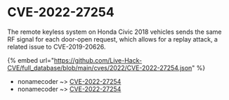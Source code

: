 # CVE-2022-27254

The remote keyless system on Honda Civic 2018 vehicles sends the same RF signal for each door-open request, which allows for a replay attack, a related issue to CVE-2019-20626.

{% embed url="https://github.com/Live-Hack-CVE/full_database/blob/main/cves/2022/CVE-2022-27254.json" %}


* nonamecoder ~> [CVE-2022-27254](https://www.alice-snow.ru/2022/database/cve-2022-27254/cve-2022-27254-nonamecoder)
* nonamecoder ~> [CVE-2022-27254](https://www.alice-snow.ru/2022/database/cve-2022-27254/cve-2022-27254-nonamecoder)